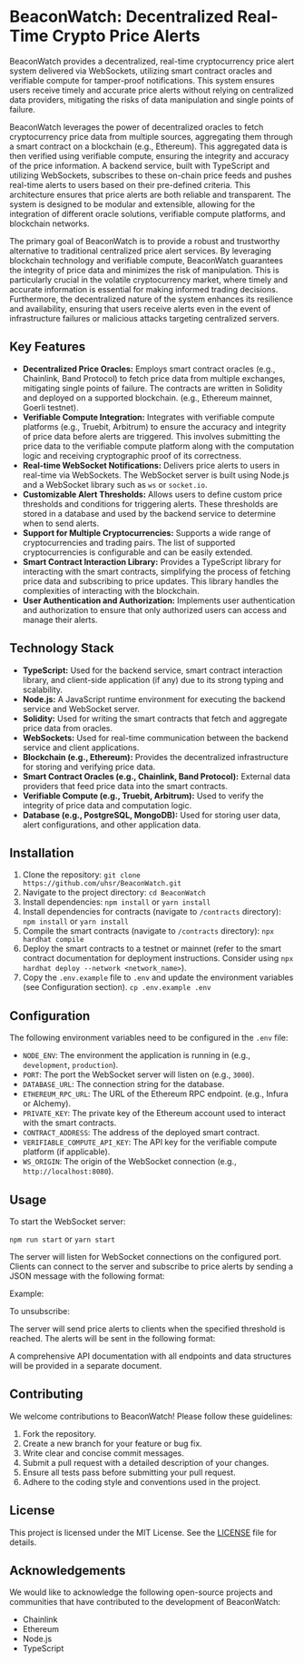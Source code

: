 # BeaconWatch: Decentralized Real-Time Crypto Price Alerts

BeaconWatch provides a decentralized, real-time cryptocurrency price alert system delivered via WebSockets, utilizing smart contract oracles and verifiable compute for tamper-proof notifications. This system ensures users receive timely and accurate price alerts without relying on centralized data providers, mitigating the risks of data manipulation and single points of failure.

BeaconWatch leverages the power of decentralized oracles to fetch cryptocurrency price data from multiple sources, aggregating them through a smart contract on a blockchain (e.g., Ethereum). This aggregated data is then verified using verifiable compute, ensuring the integrity and accuracy of the price information. A backend service, built with TypeScript and utilizing WebSockets, subscribes to these on-chain price feeds and pushes real-time alerts to users based on their pre-defined criteria. This architecture ensures that price alerts are both reliable and transparent. The system is designed to be modular and extensible, allowing for the integration of different oracle solutions, verifiable compute platforms, and blockchain networks.

The primary goal of BeaconWatch is to provide a robust and trustworthy alternative to traditional centralized price alert services. By leveraging blockchain technology and verifiable compute, BeaconWatch guarantees the integrity of price data and minimizes the risk of manipulation. This is particularly crucial in the volatile cryptocurrency market, where timely and accurate information is essential for making informed trading decisions. Furthermore, the decentralized nature of the system enhances its resilience and availability, ensuring that users receive alerts even in the event of infrastructure failures or malicious attacks targeting centralized servers.

## Key Features

*   **Decentralized Price Oracles:** Employs smart contract oracles (e.g., Chainlink, Band Protocol) to fetch price data from multiple exchanges, mitigating single points of failure. The contracts are written in Solidity and deployed on a supported blockchain. (e.g., Ethereum mainnet, Goerli testnet).
*   **Verifiable Compute Integration:** Integrates with verifiable compute platforms (e.g., Truebit, Arbitrum) to ensure the accuracy and integrity of price data before alerts are triggered. This involves submitting the price data to the verifiable compute platform along with the computation logic and receiving cryptographic proof of its correctness.
*   **Real-time WebSocket Notifications:** Delivers price alerts to users in real-time via WebSockets. The WebSocket server is built using Node.js and a WebSocket library such as `ws` or `socket.io`.
*   **Customizable Alert Thresholds:** Allows users to define custom price thresholds and conditions for triggering alerts. These thresholds are stored in a database and used by the backend service to determine when to send alerts.
*   **Support for Multiple Cryptocurrencies:** Supports a wide range of cryptocurrencies and trading pairs. The list of supported cryptocurrencies is configurable and can be easily extended.
*   **Smart Contract Interaction Library:** Provides a TypeScript library for interacting with the smart contracts, simplifying the process of fetching price data and subscribing to price updates. This library handles the complexities of interacting with the blockchain.
*   **User Authentication and Authorization:** Implements user authentication and authorization to ensure that only authorized users can access and manage their alerts.

## Technology Stack

*   **TypeScript:** Used for the backend service, smart contract interaction library, and client-side application (if any) due to its strong typing and scalability.
*   **Node.js:**  A JavaScript runtime environment for executing the backend service and WebSocket server.
*   **Solidity:** Used for writing the smart contracts that fetch and aggregate price data from oracles.
*   **WebSockets:** Used for real-time communication between the backend service and client applications.
*   **Blockchain (e.g., Ethereum):** Provides the decentralized infrastructure for storing and verifying price data.
*   **Smart Contract Oracles (e.g., Chainlink, Band Protocol):**  External data providers that feed price data into the smart contracts.
*   **Verifiable Compute (e.g., Truebit, Arbitrum):**  Used to verify the integrity of price data and computation logic.
*   **Database (e.g., PostgreSQL, MongoDB):** Used for storing user data, alert configurations, and other application data.

## Installation

1.  Clone the repository:
    `git clone https://github.com/uhsr/BeaconWatch.git`
2.  Navigate to the project directory:
    `cd BeaconWatch`
3.  Install dependencies:
    `npm install` or `yarn install`
4.  Install dependencies for contracts (navigate to `/contracts` directory):
    `npm install` or `yarn install`
5. Compile the smart contracts (navigate to `/contracts` directory):
    `npx hardhat compile`
6. Deploy the smart contracts to a testnet or mainnet (refer to the smart contract documentation for deployment instructions. Consider using `npx hardhat deploy --network <network_name>`).
7.  Copy the `.env.example` file to `.env` and update the environment variables (see Configuration section).
    `cp .env.example .env`

## Configuration

The following environment variables need to be configured in the `.env` file:

*   `NODE_ENV`:  The environment the application is running in (e.g., `development`, `production`).
*   `PORT`: The port the WebSocket server will listen on (e.g., `3000`).
*   `DATABASE_URL`: The connection string for the database.
*   `ETHEREUM_RPC_URL`: The URL of the Ethereum RPC endpoint. (e.g., Infura or Alchemy).
*   `PRIVATE_KEY`: The private key of the Ethereum account used to interact with the smart contracts.
*   `CONTRACT_ADDRESS`: The address of the deployed smart contract.
*   `VERIFIABLE_COMPUTE_API_KEY`: The API key for the verifiable compute platform (if applicable).
*   `WS_ORIGIN`: The origin of the WebSocket connection (e.g., `http://localhost:8080`).

## Usage

To start the WebSocket server:

`npm run start` or `yarn start`

The server will listen for WebSocket connections on the configured port.  Clients can connect to the server and subscribe to price alerts by sending a JSON message with the following format:

Example:


To unsubscribe:



The server will send price alerts to clients when the specified threshold is reached. The alerts will be sent in the following format:



A comprehensive API documentation with all endpoints and data structures will be provided in a separate document.

## Contributing

We welcome contributions to BeaconWatch! Please follow these guidelines:

1.  Fork the repository.
2.  Create a new branch for your feature or bug fix.
3.  Write clear and concise commit messages.
4.  Submit a pull request with a detailed description of your changes.
5.  Ensure all tests pass before submitting your pull request.
6.  Adhere to the coding style and conventions used in the project.

## License

This project is licensed under the MIT License. See the [LICENSE](https://github.com/uhsr/BeaconWatch/blob/main/LICENSE) file for details.

## Acknowledgements

We would like to acknowledge the following open-source projects and communities that have contributed to the development of BeaconWatch:

*   Chainlink
*   Ethereum
*   Node.js
*   TypeScript